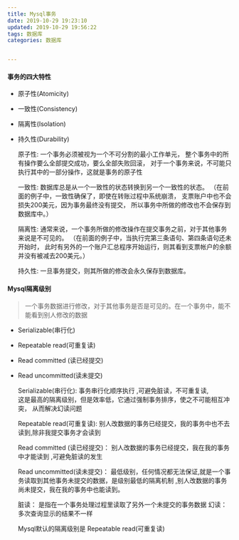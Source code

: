 ```yaml
---
title: Mysql事务
date: 2019-10-29 19:23:10
updated: 2019-10-29 19:56:22
tags: 数据库
categories: 数据库


---
```


#### 事务的四大特性

* 原子性(Atomicity)
* 一致性(Consistency)
* 隔离性(Isolation)
* 持久性(Durability)


    原子性:
    一个事务必须被视为一个不可分割的最小工作单元，
    整个事务中的所有操作要么全部提交成功，要么全部失败回滚，
    对于一个事务来说，不可能只执行其中的一部分操作，这就是事务的原子性
    
    一致性:
    数据库总是从一个一致性的状态转换到另一个一致性的状态。
    （在前面的例子中，一致性确保了，即使在转账过程中系统崩溃，
    支票账户中也不会损失200美元，因为事务最终没有提交，
    所以事务中所做的修改也不会保存到数据库中。）
    
    隔离性:
    通常来说，一个事务所做的修改操作在提交事务之前，对于其他事务来说是不可见的。
    （在前面的例子中，当执行完第三条语句、第四条语句还未开始时，
    此时有另外的一个账户汇总程序开始运行，则其看到支票帐户的余额并没有被减去200美元。）
    
    持久性:
    一旦事务提交，则其所做的修改会永久保存到数据库。
    
    
#### Mysql隔离级别
> 一个事务数据进行修改，对于其他事务是否是可见的。在一个事务中，能不能看到别人修改的数据

* Serializable(串行化)
* Repeatable read(可重复读)
* Read committed (读已经提交)
* Read uncommitted(读未提交)


    Serializable(串行化):
      事务串行化顺序执行 ,可避免脏读，不可重复读,       
      这是最高的隔离级别，但是效率低，它通过强制事务排序，使之不可能相互冲突，
      从而解决幻读问题 
      
    Repeatable read(可重复读):
    别人改数据的事务已经提交，我的事务中也不去读到,除非我提交事务才会读到
    
    Read committed (读已经提交)：
    别人改数据的事务已经提交，我在我的事务中才能读到 ,可避免脏读的发生
    
    Read uncommitted(读未提交)：
    最低级别，任何情况都无法保证,就是一个事务读取到其他事务未提交的数据，是级别最低的隔离机制 ,别人改数据的事务尚未提交，我在我的事务中也能读到。 

    脏读：
	是指在一个事务处理过程里读取了另外一个未提交的事务数据
	幻读：
	多次查询显示的结果不一样 
    
    Mysql默认的隔离级别是 Repeatable read(可重复读)